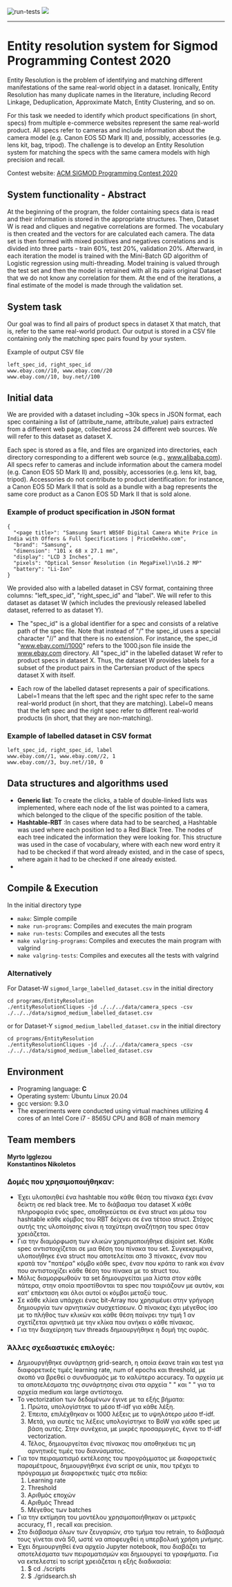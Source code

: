 ![run-tests](../../workflows/run-tests/badge.svg)
![](https://img.shields.io/badge/Language-%20C-blue)  

---

# Entity resolution system for Sigmod Programming Contest 2020
Entity Resolution is the problem of identifying and matching different manifestations of the same real-world object in a dataset. Ironically, Entity Resolution has many duplicate names in the literature, including Record Linkage, Deduplication, Approximate Match, Entity Clustering, and so on.

For this task we needed to identify which product specifications (in short, specs) from multiple e-commerce websites represent the same real-world product. All specs refer to cameras and include information about the camera model (e.g. Canon EOS 5D Mark II) and, possibly, accessories (e.g. lens kit, bag, tripod). The challenge is to develop an Entity Resolution system for matching the specs with the same camera models with high precision and recall.

Contest website: [ACM SIGMOD Programming Contest 2020](http://www.inf.uniroma3.it/db/sigmod2020contest/task.html)

## System functionality - Abstract
At the beginning of the program, the folder containing specs data is read
 and their information is stored in the appropriate structures.
Then, Dataset W is read and cliques and negative correlations are formed. The vocabulary is then created and the vectors for are calculated
each camera.
The data set is then formed with mixed positives and negatives
correlations and is divided into three parts - train 60%, test 20%, validation 20%. Afterward,
in each iteration the model is trained with the Mini-Batch GD algorithm
of Logistic regression using multi-threading. Model training is valued
through the test set and then the model is retrained with all its pairs
original Dataset that we do not know any correlation for them.
At the end of the iterations, a final estimate of the model is made through the
validation set. 


## System task

Our goal was to find all pairs of product specs in dataset X that match, that is, refer to the same real-world product. Our output is stored in a CSV file containing only the matching spec pairs found by your system. 

Example of output CSV file
```
left_spec_id, right_spec_id
www.ebay.com//10, www.ebay.com//20
www.ebay.com//10, buy.net//100
```

## Initial data

We are provided with a dataset including ~30k specs in JSON format, each spec containing a list of (attribute_name, attribute_value) pairs extracted from a different web page, collected across 24 different web sources. We will refer to this dataset as dataset X.

Each spec is stored as a file, and files are organized into directories, each directory corresponding to a different web source (e.g., www.alibaba.com).
All specs refer to cameras and include information about the camera model (e.g. Canon EOS 5D Mark II) and, possibly, accessories (e.g. lens kit, bag, tripod). Accessories do not contribute to product identification: for instance, a Canon EOS 5D Mark II that is sold as a bundle with a bag represents the same core product as a Canon EOS 5D Mark II that is sold alone.

### Example of product specification in JSON format

```
{
  "<page title>": "Samsung Smart WB50F Digital Camera White Price in India with Offers & Full Specifications | PriceDekho.com",
  "brand": "Samsung",
  "dimension": "101 x 68 x 27.1 mm",
  "display": "LCD 3 Inches",
  "pixels": "Optical Sensor Resolution (in MegaPixel)\n16.2 MP"
  "battery": "Li-Ion"
}
```

We provided also with a labelled dataset in CSV format, containing three columns: "left_spec_id", "right_spec_id" and "label". We will refer to this dataset as dataset W (which includes the previously released labelled dataset, referred to as dataset Y).

- The "spec_id" is a global identifier for a spec and consists of a relative path of the spec file. Note that instead of "/" the spec_id uses a special character "//" and that there is no extension. For instance, the spec_id "www.ebay.com//1000" refers to the 1000.json file inside the www.ebay.com directory. All "spec_id" in the labelled dataset W refer to product specs in dataset X. Thus, the dataset W provides labels for a subset of the product pairs in the Cartersian product of the specs dataset X with itself.

- Each row of the labelled dataset represents a pair of specifications. Label=1 means that the left spec and the right spec refer to the same real-world product (in short, that they are matching). Label=0 means that the left spec and the right spec refer to different real-world products (in short, that they are non-matching).


### Example of labelled dataset in CSV format
```
left_spec_id, right_spec_id, label
www.ebay.com//1, www.ebay.com//2, 1
www.ebay.com//3, buy.net//10, 0
```
## Data structures and algorithms used

-  __Generic list__: To create the clicks, a table of double-linked lists was implemented, where each node of the list was pointed to a camera, which belonged to the clique of the specific position of the table.
- __Hashtable-RBT__ :In cases where data had to be searched, a Hashtable was used where each position led to a Red Black Tree. The nodes of each tree indicated the information they were looking for. This structure was used in the case of vocabulary, where with each new word entry it had to be checked if that word already existed, and in the case of specs, where again it had to be checked if one already existed.
- 


## __Compile & Execution__
In the initial directory type
- ```make```: Simple compile
- ```make run-programs```: Compiles and executes the main program
- ```make run-tests```:  Compiles and executes all the tests
- ```make valgring-programs```:  Compiles and executes the main program with valgrind
- ```make valgring-tests```:  Compiles and executes all the tests with valgrind

### Alternatively 
For Dataset-W ```sigmod_large_labelled_dataset.csv``` in the initial directory
```
cd programs/EntityResolution
./entityResolutionCliques -jd ./../../data/camera_specs -csv ./../../data/sigmod_medium_labelled_dataset.csv
```
or for Dataset-Y ```sigmod_medium_labelled_dataset.csv``` in the initial directory
```
cd programs/EntityResolution
./entityResolutionCliques -jd ./../../data/camera_specs -csv ./../../data/sigmod_medium_labelled_dataset.csv
```

## Environment
- Programing language: __C__
- Operating system: Ubuntu Linux 20.04
- gcc version: 9.3.0
- The experiments were conducted using virtual machines utilizing 4 cores of an Intel Core i7 - 8565U CPU and 8GB of main memory

## Team members

__Myrto Igglezou__ \
__Konstantinos Nikoletos__   

### Δομές που χρησιμοποιήθηκαν:

* Έχει υλοποιηθεί ένα hashtable που κάθε θέση του πίνακα έχει έναν δείκτη σε red black tree. Με το διάβασμα του dataset Χ κάθε πληροφορία ενός spec, αποθηκεύεται 
σε ένα struct και μέσω του hashtable κάθε κόμβος του RBT δείχνει σε ένα τέτοιο struct. Στόχος αυτής της υλοποίησης είναι η ταχύτερη αναζήτηση του spec όταν χρειάζεται.
* Για την διαμόρφωση των κλικών χρησιμοποιήθηκε disjoint set. Κάθε spec αντιστοιχίζεται σε μια θέση του πίνακα του set. Συγκεκριμένα, υλοποιήθηκε ένα struct που αποτελείται απο 3 πίνακες, έναν που κρατά τον "πατέρα" κόμβο κάθε spec, έναν που κράτα το rank και έναν που αντιστοιχίζει κάθε θέση του πίνακα με το struct του.
* Μόλις διαμορφωθούν τα set δημιουργείται μια λίστα στον κάθε πάτερα, στην οποία προστίθονται τα spec που ταιριάζουν με αυτόν, και κατ' επέκταση και όλοι αυτοί οι κόμβοι μεταξύ τους.
* Σε κάθε κλίκα υπάρχει ένας bit-Array που χρησιμέυει στην γρήγορη δημιουργία των αρνητικών συσχετίσεων. Ο πίνακας έχει μέγεθος ίσο με το πλήθος των κλικών και κάθε θέση παίνρει την τιμή 1 αν σχετίζεται αρνητικά με την κλίκα που ανήκει ο κάθε πίνακας.
* Για την διαχείρηση των threads δημιουργήθηκε η δομή της ουράς.

### Άλλες σχεδιαστικές επιλογές:

*  Δημιουργήθηκε συνάρτηση grid-search, η οποία έκανε train και test για διαφορετικές τιμές learning rate, num of epochs και threshold, με σκοπό να βρεθεί ο συνδυασμός με το καλύτερο accuracy. Τα αρχεία με τα αποτελέσματα της συνάρτησης είναι στα αρχεία " " και " " για τα αρχεία medium και large αντίστοιχα.
*  Το vectorization των δεδομένων έγινε με τα εξής βήματα:
    1. Πρώτα,  υπολογίστηκε το μέσο tf-idf για κάθε λέξη.
    2. Έπειτα, επιλέχθηκαν οι 1000 λέξεις με το υψηλότερο μέσο tf-idf.
    3. Μετά, για αυτές τις λέξεις υπολογίστηκε το BoW για κάθε spec με βάση αυτές. Στην συνέχεια, με μικρές προσαρμογές, έγινε το tf-idf vectorization. 
    4. Τέλος, δημιουργείται ένας πίνακας που αποθηκέυει τις μη αρνητικές τιμές του διανύσματος.
*  Για τον πειραματισμό εκτέλεσης του προγράμματος με διαφορετικές παραμέτρους, δημιουργήθηκε ένα script σε unix, που τρέχει το πρόγραμμα με διαφορετικές τιμές στα πεδία:
     1. Learning rate
     2. Threshold
     3. Αριθμός εποχών
     4. Αριθμός Thread
     5. Μέγεθος των batches
*  Για την εκτίμηση του μοντέλου χρησιμοποιήθηκαν οι μετρικές accuracy, f1 , recall και precision.
*  Στο διάβασμα όλων των ζευγαριών, στο τμήμα του retrain, το διάβασμά τους γίνεται ανά 50, ωστέ να αποφευχθεί η υπερβολική χρήση μνήμης.
*  Έχει δημιουργηθεί ένα αρχείο Jupyter notebook, που διαβάζει τα αποτελέσματα των πειραματισμών και δημιουργεί τα γραφήματα. Για να εκτελεστεί το script χρειάζεται η εξής διαδικασία:
   1. $ cd  ./scripts
   2. $ ./gridsearch.sh
     
     

